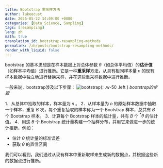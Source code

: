 ```yaml
---
title: Bootstrap 重采样方法
author: lukeecust
date: 2025-05-22 14:09:00 +0800
categories: [Data Science, Sampling]
tags: [resampling]
lang: zh
math: true
translation_id: bootstrap-resampling-methods
permalink: /zh/posts/bootstrap-resampling-methods/
render_with_liquid: false
---
```


bootstrap 的基本思想是在样本数据上对总体参数 $\theta$（如总体平均值）的**估计值**（如样本平均值）进行推断。它是一种**重采样**方法，从具有相同样本量 $n$ 的现有样本数据中独立地进行替换采样，并在这些重采样数据中进行推断。


一般来说，bootstrap涉及以下步骤：
![bootstrap](https://lukeecust.github.io/blog/assets/images/2025-05-22-bootstrap-resampling-methods/bootstrap.png){: .w-50 .left }
_bootstrap的步骤_

1．从总体中抽取的样本，样本量为 $n$ 。
2．从样本量为 $n$ 的原始样本数据中抽取一个样本，重复 $B$ 次，每个重复抽取的样本称为一个 Bootstrap 样本，总共有 $B$ 个 Bootstrap 样本。
3．计算每个 Bootstrap 样本的统计量，共有 $B$ 个 ${ }^* \theta$ 的估计值。
4．用这 $B$ 个 Bootstrap 统计量构建一个抽样分布，并用它来做进一步的统计推断，例如：
- 估计 $\theta$ 统计量的标准误差
- 获取 $\theta$ 的置信区间

我们可以看到，我们通过从现有样本中重新取样来生成新的数据点，并根据这些新的数据点进行推断。